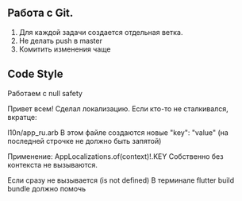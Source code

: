 Работа с Git.
---

1) Для каждой задачи создается отдельная ветка. 
2) Не делать push в master
3) Комитить изменения чаще 


Code Style
---

Работаем с null safety

Привет всем!
Сделал локализацию. Если кто-то не сталкивался, вкратце:

l10n/app_ru.arb
В этом файле создаются новые "key": "value" (на последней строчке не должно быть запятой)

Применение:
AppLocalizations.of(context)!.KEY
Собственно без контекста не вызываются. 

Если сразу не вызывается (is not defined) 
В терминале flutter build bundle должно помочь